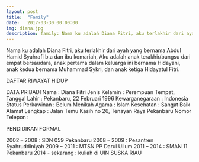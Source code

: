 ```yaml
---
layout: post
title:  "Family"
date:   2017-03-30 00:00:00
img: diana.jpg
description: family: Nama ku adalah Diana Fitri, aku terlakhir dari ayah yang bernama Abdul Hamid Syahrafi b.a dan ibu komariah, Aku adalah anak terakhir/bungsu dari empat bersaudara, anak pertama dalam keluarga ini bernama Hidayani, anak kedua bernama Muhammad Sykri, dan anak ketiga Hidayatul Fitri. 
---
```

Nama ku adalah Diana Fitri, aku terlakhir dari ayah yang bernama Abdul Hamid Syahrafi b.a dan ibu komariah, Aku adalah anak terakhir/bungsu dari empat bersaudara, anak pertama dalam keluarga ini bernama Hidayani, anak kedua bernama Muhammad Sykri, dan anak ketiga Hidayatul Fitri. 


DAFTAR RIWAYAT HIDUP

DATA PRIBADI
Nama : Diana Fitri
Jenis Kelamin : Perempuan
Tempat, Tanggal Lahir : Pekanbaru, 22 Februari 1996
Kewarganegaraan : Indonesia
Status Perkawinan : Belum Menikah
Agama : Islam
Kesehatan : Sangat Baik
Alamat Lengkap : Jalan Temu Kasih no 26, Tenayan Raya Pekanbaru
Nomor Telepon : 

PENDIDIKAN FORMAL

2002 – 2008 : SDN 059 Pekanbaru
2008 – 2009 : Pesantren Syahruddiniyah
2009 – 2011 : MTSN PP Darul Ullum
2011 – 2014 : SMAN 11 Pekanbaru 
2014 - sekarang : kuliah di UIN SUSKA RIAU


